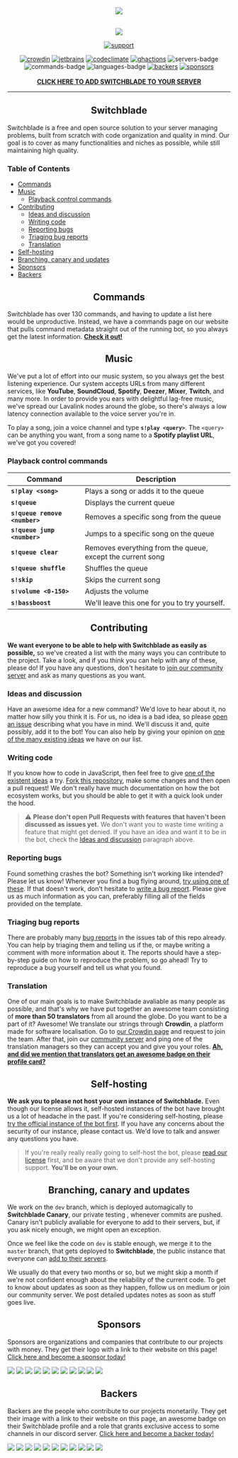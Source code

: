 <div align="center">
  <img src="https://i.imgur.com/LID4HYe.png"><br><br>

  <img src="https://i.imgur.com/SVyi88i.png"><br>

  [![support][support-image]][support-invite]
  
  [![crowdin][crowdin-badge]][crowdin-url]
  [![jetbrains][jetbrains-badge]][jetbrains-url]
  [![codeclimate][codeclimate-badge]][codeclimate-url]
  [![ghactions][ghactions-badge]][ghactions-url]
  ![servers-badge]
  ![commands-badge]
  ![languages-badge]
  [![backers][backers-badge]][backers-url]
  [![sponsors][sponsors-badge]][sponsors-url]
  <br>
  <br>
  <strong><a href="https://invite.switchblade.xyz/">CLICK HERE TO ADD SWITCHBLADE TO YOUR SERVER</a></strong>
</div>

---

<h2 align="center">Switchblade</h2>

Switchblade is a free and open source solution to your server managing problems, built from scratch with code organization and quality in mind. Our goal is to cover as many functionalities and niches as possible, while still maintaining high quality.

<h3>Table of Contents</h3>

- [Commands](#commands)
- [Music](#music)
  - [Playback control commands](#playback-control-commands)
- [Contributing](#contributing)
  - [Ideas and discussion](#ideas-and-discussion)
  - [Writing code](#writing-code)
  - [Reporting bugs](#reporting-bugs)
  - [Triaging bug reports](#triaging-bug-reports)
  - [Translation](#translation)
- [Self-hosting](#self-hosting)
- [Branching, canary and updates](#branching-canary-and-updates)
- [Sponsors](#sponsors)
- [Backers](#backers)

<h2 align="center">Commands</h2>

Switchblade has over 130 commands, and having to update a list here would be unproductive. Instead, we have a commands page on our website that pulls command metadata straight out of the running bot, so you always get the latest information. **[Check it out!](https://switchblade.xyz/commands)**

<h2 align="center">Music</h2>

We've put a lot of effort into our music system, so you always get the best listening experience. Our system accepts URLs from many different services, like **YouTube**, **SoundCloud**, **Spotify**, **Deezer**, **Mixer**, **Twitch**, and many more. In order to provide you ears with delightful lag-free music, we've spread our Lavalink nodes around the globe, so there's always a low latency connection available to the voice server you're in.

To play a song, join a voice channel and type **`s!play <query>`**. The `<query>` can be anything you want, from a song name to a **Spotify playlist URL**, we've got you covered!

### Playback control commands

Command|Description
-|-
**`s!play <song>`**|Plays a song or adds it to the queue
**`s!queue`**|Displays the current queue
**`s!queue remove <number>`**| Removes a specific song from the queue
**`s!queue jump <number>`**| Jumps to a specific song on the queue
**`s!queue clear`**| Removes everything from the queue, except the current song
**`s!queue shuffle`**| Shuffles the queue
**`s!skip`**| Skips the current song
**`s!volume <0-150>`**| Adjusts the volume
**`s!bassboost`**| We'll leave this one for you to try yourself.

<h2 align="center">Contributing</h2>

**We want everyone to be able to help with Switchblade as easily as possible,** so we've created a list with the many ways you can contribute to the project. Take a look, and if you think you can help with any of these, please do! If you have any questions, don't hesitate to [join our community server](http://support.switchblade.xyz) and ask as many questions as you want.

### Ideas and discussion

Have an awesome idea for a new command? We'd love to hear about it, no matter how silly you think it is. For us, no idea is a bad idea, so please [open an issue](https://github.com/SwitchbladeBot/switchblade/issues/new) describing what you have in mind. We'll discuss it and, quite possibly, add it to the bot! You can also help by giving your opinion on [one of the many existing ideas](https://github.com/SwitchbladeBot/switchblade/issues?utf8=%E2%9C%93&q=is%3Aissue+is%3Aopen+label%3A%22type%3A+idea%22+) we have on our list.

### Writing code

If you know how to code in JavaScript, then feel free to give [one of the existent ideas](https://github.com/SwitchbladeBot/switchblade/issues?utf8=%E2%9C%93&q=is%3Aissue+is%3Aopen+label%3A%22type%3A+idea%22+) a try. [Fork this repository](https://github.com/SwitchbladeBot/switchblade/fork), make some changes and then open a pull request! We don't really have much documentation on how the bot ecosystem works, but you should be able to get it with a quick look under the hood.

> ⚠ **Please don't open Pull Requests with features that haven't been discussed as issues yet.** We don't want you to waste time writing a feature that might get denied. If you have an idea and want it to be in the bot, check the [Ideas and discussion](#ideas-and-discussion) paragraph above.

### Reporting bugs

Found something crashes the bot? Something isn't working like intended? Please let us know! Whenever you find a bug flying around, [try using one of these](https://gist.githubusercontent.com/pedrofracassi/fa560c3932eb4438e6033203cc8058bc/raw/37440ba7d730a9c539865f72ebc9992eb32d6b7e/bug.jpg). If that doesn't work, don't hesitate to [write a bug report](https://github.com/SwitchbladeBot/switchblade/issues/new?template=Bug_report.md). Please give us as much information as you can, preferably filling all of the fields provided on the template.

### Triaging bug reports

There are probably many [bug reports](https://github.com/SwitchbladeBot/switchblade/issues?utf8=%E2%9C%93&q=is%3Aissue+is%3Aopen+label%3A%22type%3A+bug%22+) in the issues tab of this repo already. You can help by triaging them and telling us if the, or maybe writing a comment with more information about it. The reports should have a step-by-step guide on how to reproduce the problem, so go ahead! Try to reproduce a bug yourself and tell us what you found.

### Translation

One of our main goals is to make Switchblade avaliable as many people as possible, and that's why we have put together an awesome team consisting of **more than 50 translators** from all around the globe. Do you want to be a part of it? Awesome! We translate our strings through **Crowdin**, a platform made for software localisation. Go to [our Crowdin page](http://translate.switchblade.xyz) and request to join the team. After that, join our [community server](http://support.switchblade.xyz) and ping one of the translation managers so they can accept you and give you your roles. [**Ah, and did we mention that translators get an awesome badge on their profile card?**](https://cdn.discordapp.com/attachments/445203869115351041/587286168308154369/profile.jpg)

<h2 align="center">Self-hosting</h2>

**We ask you to please not host your own instance of Switchblade.** Even though our license allows it, self-hosted instances of the bot have brought us a lot of headache in the past. If you're considering self-hosting, please [try the official instance of the bot first](http://invite.switchblade.xyz/). If you have any concerns about the security of our instance, please contact us. We'd love to talk and answer any questions you have.

> If you're really really really going to self-host the bot, please [read our license](https://github.com/SwitchbladeBot/switchblade/blob/dev/LICENSE) first, and be aware that we don't provide any self-hosting support. **You'll be on your own.**

<h2 align="center">Branching, canary and updates</h2>

We work on the `dev` branch, which is deployed automagically to **Switchblade Canary**, our private testing , whenever commits are pushed. Canary isn't publicly avaliable for everyone to add to their servers, but, if you ask nicely enough, we might open an exception.

Once we feel like the code on `dev` is stable enough, we merge it to the `master` branch, that gets deployed to **Switchblade**, the public instance that everyone can [add to their servers](https://invite.switchblade.xyz/).

We usually do that every two months or so, but we might skip a month if we're not confident enough about the reliability of the current code. To get to know about updates as soon as they happen, follow us on medium or join our community server. We post detailed updates notes as soon as stuff goes live.

<h2 align="center">Sponsors</h2>

Sponsors are organizations and companies that contribute to our projects with money. They get their logo with a link to their website on this page! [Click here and become a sponsor today!][sponsors-url]

<a href="https://opencollective.com/switchblade/sponsor/0/website?requireActive=false" target="_blank"><img src="https://opencollective.com/switchblade/sponsor/0/avatar.svg?requireActive=false"></a>
<a href="https://opencollective.com/switchblade/sponsor/1/website?requireActive=false" target="_blank"><img src="https://opencollective.com/switchblade/sponsor/1/avatar.svg?requireActive=false"></a>
<a href="https://opencollective.com/switchblade/sponsor/2/website?requireActive=false" target="_blank"><img src="https://opencollective.com/switchblade/sponsor/2/avatar.svg?requireActive=false"></a>
<a href="https://opencollective.com/switchblade/sponsor/3/website?requireActive=false" target="_blank"><img src="https://opencollective.com/switchblade/sponsor/3/avatar.svg?requireActive=false"></a>
<a href="https://opencollective.com/switchblade/sponsor/4/website?requireActive=false" target="_blank"><img src="https://opencollective.com/switchblade/sponsor/4/avatar.svg?requireActive=false"></a>
<a href="https://opencollective.com/switchblade/sponsor/5/website?requireActive=false" target="_blank"><img src="https://opencollective.com/switchblade/sponsor/5/avatar.svg?requireActive=false"></a>
<a href="https://opencollective.com/switchblade/sponsor/6/website?requireActive=false" target="_blank"><img src="https://opencollective.com/switchblade/sponsor/6/avatar.svg?requireActive=false"></a>
<a href="https://opencollective.com/switchblade/sponsor/7/website?requireActive=false" target="_blank"><img src="https://opencollective.com/switchblade/sponsor/7/avatar.svg?requireActive=false"></a>
<a href="https://opencollective.com/switchblade/sponsor/8/website?requireActive=false" target="_blank"><img src="https://opencollective.com/switchblade/sponsor/8/avatar.svg?requireActive=false"></a>
<a href="https://opencollective.com/switchblade/sponsor/9/website?requireActive=false" target="_blank"><img src="https://opencollective.com/switchblade/sponsor/9/avatar.svg?requireActive=false"></a>
<a href="https://opencollective.com/switchblade/sponsor/10/website?requireActive=false" target="_blank"><img src="https://opencollective.com/switchblade/sponsor/10/avatar.svg?requireActive=false"></a>

<h2 align="center">Backers</h2>

Backers are the people who contribute to our projects monetarily. They get their image with a link to their website on this page, an awesome badge on their Switchblade profile and a role that grants exclusive access to some channels in our discord server. [Click here and become a backer today!][backers-url]

<a href="https://opencollective.com/switchblade/backer/0/website?requireActive=false" target="_blank"><img src="https://opencollective.com/switchblade/backer/0/avatar.svg?requireActive=false"></a>
<a href="https://opencollective.com/switchblade/backer/1/website?requireActive=false" target="_blank"><img src="https://opencollective.com/switchblade/backer/1/avatar.svg?requireActive=false"></a>
<a href="https://opencollective.com/switchblade/backer/2/website?requireActive=false" target="_blank"><img src="https://opencollective.com/switchblade/backer/2/avatar.svg?requireActive=false"></a>
<a href="https://opencollective.com/switchblade/backer/3/website?requireActive=false" target="_blank"><img src="https://opencollective.com/switchblade/backer/3/avatar.svg?requireActive=false"></a>
<a href="https://opencollective.com/switchblade/backer/4/website?requireActive=false" target="_blank"><img src="https://opencollective.com/switchblade/backer/4/avatar.svg?requireActive=false"></a>
<a href="https://opencollective.com/switchblade/backer/5/website?requireActive=false" target="_blank"><img src="https://opencollective.com/switchblade/backer/5/avatar.svg?requireActive=false&a=1"></a>
<a href="https://opencollective.com/switchblade/backer/6/website?requireActive=false" target="_blank"><img src="https://opencollective.com/switchblade/backer/6/avatar.svg?requireActive=false"></a>
<a href="https://opencollective.com/switchblade/backer/7/website?requireActive=false" target="_blank"><img src="https://opencollective.com/switchblade/backer/7/avatar.svg?requireActive=false"></a>
<a href="https://opencollective.com/switchblade/backer/8/website?requireActive=false" target="_blank"><img src="https://opencollective.com/switchblade/backer/8/avatar.svg?requireActive=false"></a>
<a href="https://opencollective.com/switchblade/backer/9/website?requireActive=false" target="_blank"><img src="https://opencollective.com/switchblade/backer/9/avatar.svg?requireActive=false"></a>
<a href="https://opencollective.com/switchblade/backer/10/website?requireActive=false" target="_blank"><img src="https://opencollective.com/switchblade/backer/10/avatar.svg?requireActive=false"></a>

[support-invite]: https://support.switchblade.xyz
[support-image]: https://invidget.switchblade.xyz/2FB8wDG

[crowdin-url]: https://translate.switchblade.xyz
[crowdin-badge]: https://d322cqt584bo4o.cloudfront.net/switchblade/localized.svg

[jetbrains-url]: https://www.jetbrains.com/?from=switchblade/
[jetbrains-badge]: https://img.shields.io/badge/Powered%20by%20JetBrains-gray.svg?logo=webstorm

[codeclimate-url]: https://codeclimate.com/github/SwitchbladeBot/switchblade/maintainability
[codeclimate-badge]: https://img.shields.io/codeclimate/maintainability/SwitchbladeBot/switchblade.svg

[ghactions-url]: https://github.com/SwitchbladeBot/switchblade/actions?query=workflow%3ACI
[ghactions-badge]: https://github.com/SwitchbladeBot/switchblade/workflows/CI/badge.svg

[backers-url]: https://opencollective.com/switchblade#backer
[backers-badge]: https://opencollective.com/switchblade/tiers/backer/badge.svg?label=backers&color=brightgreen

[sponsors-url]: https://opencollective.com/switchblade#sponsor
[sponsors-badge]: https://opencollective.com/switchblade/tiers/sponsor/badge.svg?label=sponsors&color=brightgreen

[servers-badge]: https://img.shields.io/badge/dynamic/json.svg?label=servers&colorB=7289DA&url=https://prod.switchblade.xyz/api/statistics&query=serverCount

[commands-badge]: https://img.shields.io/badge/dynamic/json.svg?label=commands&colorB=7289DA&url=https://prod.switchblade.xyz/api/statistics&query=commandCount

[languages-badge]: https://img.shields.io/badge/dynamic/json.svg?label=languages&colorB=7289DA&url=https://prod.switchblade.xyz/api/statistics&query=languageCount

<!-- Widgets -->
[discordbots-widget]: https://discordbots.org/api/widget/445277324175474689.svg
[botsfordiscord-widget]: https://botsfordiscord.com/api/bot/445277324175474689/widget
[discordbotlist-widget]: https://discordbotlist.com/bots/445277324175474689/widget
